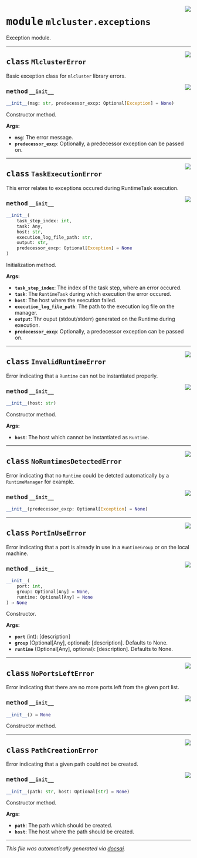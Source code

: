 <!-- markdownlint-disable -->

<a href="https://github.com/khulnasoft/mlcluster/blob/main/src/mlcluster/exceptions.py#L0"><img align="right" style="float:right;" src="https://img.shields.io/badge/-source-cccccc?style=flat-square"></a>

# <kbd>module</kbd> `mlcluster.exceptions`
Exception module. 



---

<a href="https://github.com/khulnasoft/mlcluster/blob/main/src/mlcluster/exceptions.py#L6"><img align="right" style="float:right;" src="https://img.shields.io/badge/-source-cccccc?style=flat-square"></a>

## <kbd>class</kbd> `MlclusterError`
Basic exception class for `mlcluster` library errors. 

<a href="https://github.com/khulnasoft/mlcluster/blob/main/src/mlcluster/exceptions.py#L9"><img align="right" style="float:right;" src="https://img.shields.io/badge/-source-cccccc?style=flat-square"></a>

### <kbd>method</kbd> `__init__`

```python
__init__(msg: str, predecessor_excp: Optional[Exception] = None)
```

Constructor method. 



**Args:**
 
 - <b>`msg`</b>:  The error message. 
 - <b>`predecessor_excp`</b>:  Optionally, a predecessor exception can be passed on. 





---

<a href="https://github.com/khulnasoft/mlcluster/blob/main/src/mlcluster/exceptions.py#L27"><img align="right" style="float:right;" src="https://img.shields.io/badge/-source-cccccc?style=flat-square"></a>

## <kbd>class</kbd> `TaskExecutionError`
This error relates to exceptions occured during RuntimeTask execution. 

<a href="https://github.com/khulnasoft/mlcluster/blob/main/src/mlcluster/exceptions.py#L30"><img align="right" style="float:right;" src="https://img.shields.io/badge/-source-cccccc?style=flat-square"></a>

### <kbd>method</kbd> `__init__`

```python
__init__(
    task_step_index: int,
    task: Any,
    host: str,
    execution_log_file_path: str,
    output: str,
    predecessor_excp: Optional[Exception] = None
)
```

Initialization method. 



**Args:**
 
 - <b>`task_step_index`</b>:  The index of the task step, where an error occured. 
 - <b>`task`</b>:  The `RuntimeTask` during which execution the error occured. 
 - <b>`host`</b>:  The host where the execution failed. 
 - <b>`execution_log_file_path`</b>:  The path to the execution log file on the manager. 
 - <b>`output`</b>:  Thr ouput (stdout/stderr) generated on the Runtime during execution. 
 - <b>`predecessor_excp`</b>:  Optionally, a predecessor exception can be passed on. 





---

<a href="https://github.com/khulnasoft/mlcluster/blob/main/src/mlcluster/exceptions.py#L59"><img align="right" style="float:right;" src="https://img.shields.io/badge/-source-cccccc?style=flat-square"></a>

## <kbd>class</kbd> `InvalidRuntimeError`
Error indicating that a `Runtime` can not be instantiated properly. 

<a href="https://github.com/khulnasoft/mlcluster/blob/main/src/mlcluster/exceptions.py#L62"><img align="right" style="float:right;" src="https://img.shields.io/badge/-source-cccccc?style=flat-square"></a>

### <kbd>method</kbd> `__init__`

```python
__init__(host: str)
```

Constructor method. 



**Args:**
 
 - <b>`host`</b>:  The host which cannot be instantiated as `Runtime`. 





---

<a href="https://github.com/khulnasoft/mlcluster/blob/main/src/mlcluster/exceptions.py#L73"><img align="right" style="float:right;" src="https://img.shields.io/badge/-source-cccccc?style=flat-square"></a>

## <kbd>class</kbd> `NoRuntimesDetectedError`
Error indicating that no `Runtime` could be detcted automatically by a `RuntimeManager` for example. 

<a href="https://github.com/khulnasoft/mlcluster/blob/main/src/mlcluster/exceptions.py#L76"><img align="right" style="float:right;" src="https://img.shields.io/badge/-source-cccccc?style=flat-square"></a>

### <kbd>method</kbd> `__init__`

```python
__init__(predecessor_excp: Optional[Exception] = None)
```









---

<a href="https://github.com/khulnasoft/mlcluster/blob/main/src/mlcluster/exceptions.py#L80"><img align="right" style="float:right;" src="https://img.shields.io/badge/-source-cccccc?style=flat-square"></a>

## <kbd>class</kbd> `PortInUseError`
Error indicating that a port is already in use in a `RuntimeGroup` or on the local machine. 

<a href="https://github.com/khulnasoft/mlcluster/blob/main/src/mlcluster/exceptions.py#L83"><img align="right" style="float:right;" src="https://img.shields.io/badge/-source-cccccc?style=flat-square"></a>

### <kbd>method</kbd> `__init__`

```python
__init__(
    port: int,
    group: Optional[Any] = None,
    runtime: Optional[Any] = None
) → None
```

Constructor. 



**Args:**
 
 - <b>`port`</b> (int):  [description] 
 - <b>`group`</b> (Optional[Any], optional):  [description]. Defaults to None. 
 - <b>`runtime`</b> (Optional[Any], optional):  [description]. Defaults to None. 





---

<a href="https://github.com/khulnasoft/mlcluster/blob/main/src/mlcluster/exceptions.py#L121"><img align="right" style="float:right;" src="https://img.shields.io/badge/-source-cccccc?style=flat-square"></a>

## <kbd>class</kbd> `NoPortsLeftError`
Error indicating that there are no more ports left from the given port list. 

<a href="https://github.com/khulnasoft/mlcluster/blob/main/src/mlcluster/exceptions.py#L124"><img align="right" style="float:right;" src="https://img.shields.io/badge/-source-cccccc?style=flat-square"></a>

### <kbd>method</kbd> `__init__`

```python
__init__() → None
```

Constructor method. 





---

<a href="https://github.com/khulnasoft/mlcluster/blob/main/src/mlcluster/exceptions.py#L130"><img align="right" style="float:right;" src="https://img.shields.io/badge/-source-cccccc?style=flat-square"></a>

## <kbd>class</kbd> `PathCreationError`
Error indicating that a given path could not be created. 

<a href="https://github.com/khulnasoft/mlcluster/blob/main/src/mlcluster/exceptions.py#L133"><img align="right" style="float:right;" src="https://img.shields.io/badge/-source-cccccc?style=flat-square"></a>

### <kbd>method</kbd> `__init__`

```python
__init__(path: str, host: Optional[str] = None)
```

Constructor method. 



**Args:**
 
 - <b>`path`</b>:  The path which should be created. 
 - <b>`host`</b>:  The host where the path should be created. 







---

_This file was automatically generated via [docsai](https://github.com/khulnasoft/docsai)._
